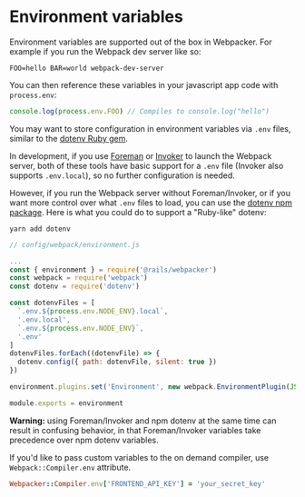 # Environment variables


Environment variables are supported out of the box in Webpacker. For example if
you run the Webpack dev server like so:
```
FOO=hello BAR=world webpack-dev-server
```

You can then reference these variables in your javascript app code with
`process.env`:

```js
console.log(process.env.FOO) // Compiles to console.log("hello")
```

You may want to store configuration in environment variables via `.env` files,
similar to the [dotenv Ruby gem](https://github.com/bkeepers/dotenv).

In development, if you use [Foreman](http://ddollar.github.io/foreman) or [Invoker](http://invoker.codemancers.com)
to launch the Webpack server, both of these tools have basic support for a
`.env` file (Invoker also supports `.env.local`), so no further configuration
is needed.

However, if you run the Webpack server without Foreman/Invoker, or if you
want more control over what `.env` files to load, you can use the
[dotenv npm package](https://github.com/motdotla/dotenv). Here is what you could
do to support a "Ruby-like" dotenv:

```
yarn add dotenv
```

```javascript
// config/webpack/environment.js

...
const { environment } = require('@rails/webpacker')
const webpack = require('webpack')
const dotenv = require('dotenv')

const dotenvFiles = [
  `.env.${process.env.NODE_ENV}.local`,
  '.env.local',
  `.env.${process.env.NODE_ENV}`,
  '.env'
]
dotenvFiles.forEach((dotenvFile) => {
  dotenv.config({ path: dotenvFile, silent: true })
})

environment.plugins.set('Environment', new webpack.EnvironmentPlugin(JSON.parse(JSON.stringify(process.env))))

module.exports = environment
```

**Warning:** using Foreman/Invoker and npm dotenv at the same time can result in
confusing behavior, in that Foreman/Invoker variables take precedence over
npm dotenv variables.

If you'd like to pass custom variables to the on demand compiler, use `Webpack::Compiler.env` attribute.

```rb
Webpacker::Compiler.env['FRONTEND_API_KEY'] = 'your_secret_key'
```
